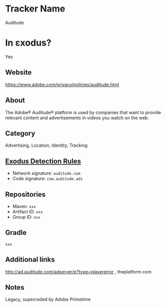 # Tracker Name
Auditude

# In εxodus?
Yes

## Website
https://www.adobe.com/privacy/policies/auditude.html

## About
The Adobe® Auditude® platform is used by companies that want to provide relevant content and advertisements in videos you watch on the web.


## Category
Advertising, Location, Identity, Tracking

## [Exodus Detection Rules](https://exodus-privacy.eu.org)
*   Network signature: `auditude.com`
*   Code signature: `com.auditude.ads`

## Repositories
*   Maven: `xxx`
*   Artifact ID: `xxx`
*   Group ID: `xxx`

## Gradle
`xxx`

## Additional links
http://ad.auditude.com/adserver/e?type=playererror , theplatform.com

## Notes
Legacy, superceded by Adobe Primetime
